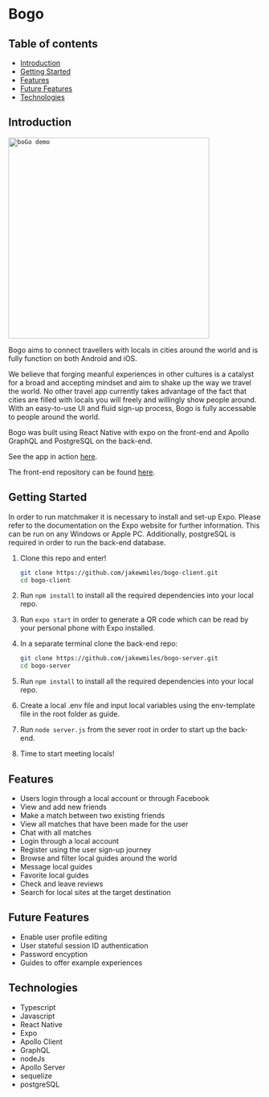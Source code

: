 # Bogo

## Table of contents
- [Introduction](#Introduction)
- [Getting Started](#Getting-Started)
- [Features](#Features)
- [Future Features](#Future-Features)
- [Technologies](#Technologies)

## Introduction

<code><img height="400" alt="boGo demo" src="https://user-images.githubusercontent.com/61637775/125164876-5e60b800-e18c-11eb-881f-6cd09f6f85d4.png"></code>

Bogo aims to connect travellers with locals in cities around the world and is fully function on both Android and iOS.

We believe that forging meanful experiences in other cultures is a catalyst for a broad and accepting mindset and aim to shake up the way we travel the world. No other travel app currently takes advantage of the fact that cities are filled with locals you will freely and willingly show people around. With an easy-to-use UI and fluid sign-up process, Bogo is fully accessable to people around the world.

Bogo was built using React Native with expo on the front-end and Apollo GraphQL and PostgreSQL on the back-end.

See the app in action [here](https://www.youtube.com/watch?v=XGm-QTy6qhg).

The front-end repository can be found [here](https://github.com/jakewmiles/bogo-client).

## Getting Started

In order to run matchmaker it is necessary to install and set-up Expo. Please refer to the documentation on the Expo website for further information. This can be run on any Windows or Apple PC. Additionally, postgreSQL is required in order to run the back-end database. 

1. Clone this repo and enter!

   ```bash
   git clone https://github.com/jakewmiles/bogo-client.git
   cd bogo-client
   ```

2. Run ````npm install```` to install all the required dependencies into your local repo. 

3. Run ````expo start```` in order to generate a QR code which can be read by your personal phone with Expo installed.

4. In a separate terminal clone the back-end repo: 

   ```bash
   git clone https://github.com/jakewmiles/bogo-server.git
   cd bogo-server
   ```
   
6. Run ````npm install```` to install all the required dependencies into your local repo. 

7. Create a local .env file and input local variables using the env-template file in the root folder as guide.

8. Run ````node server.js````  from the sever root in order to start up the back-end.

9. Time to start meeting locals!

## Features

- Users login through a local account or through Facebook
- View and add new friends
- Make a match between two existing friends
- View all matches that have been made for the user
- Chat with all matches
- Login through a local account
- Register using the user sign-up journey 
- Browse and filter local guides around the world
- Message local guides
- Favorite local guides
- Check and leave reviews
- Search for local sites at the target destination

## Future Features

- Enable user profile editing
- User stateful session ID authentication
- Password encyption
- Guides to offer example experiences

## Technologies

- Typescript
- Javascript
- React Native
- Expo
- Apollo Client
- GraphQL
- nodeJs
- Apollo Server
- sequelize
- postgreSQL
